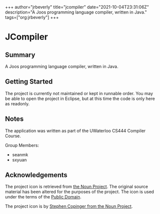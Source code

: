 +++
author="jrbeverly"
title="jcompiler"
date="2021-10-04T23:31:06Z"
description="A Joos programming language compiler, written in Java."
tags=["org:jrbeverly"]
+++

# JCompiler

## Summary

A Joos programming language compiler, written in Java.

## Getting Started

The project is currently not maintained or kept in runnable order. You may be able to open the project in Eclipse, but at this time the code is only here as readonly.

## Notes

The application was written as part of the UWaterloo CS444 Compiler Course.

Group Members:

* seanmk
* sxyuan

## Acknowledgements

The project icon is retrieved from [the Noun Project](docs/icon/icon.json). The original source material has been altered for the purposes of the project. The icon is used under the terms of the [Public Domain](https://creativecommons.org/publicdomain/zero/1.0/).

The project icon is by [Stephen Copinger from the Noun Project](https://thenounproject.com/term/flow-chart/11550/).